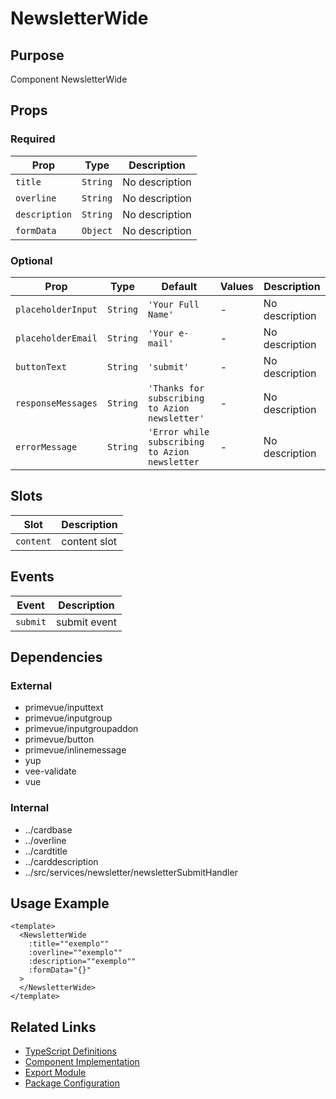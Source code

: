 # NewsletterWide

## Purpose

Component NewsletterWide

## Props

### Required

| Prop          | Type     | Description    |
| ------------- | -------- | -------------- |
| `title`       | `String` | No description |
| `overline`    | `String` | No description |
| `description` | `String` | No description |
| `formData`    | `Object` | No description |

### Optional

| Prop               | Type     | Default                                        | Values | Description    |
| ------------------ | -------- | ---------------------------------------------- | ------ | -------------- |
| `placeholderInput` | `String` | `'Your Full Name'`                             | -      | No description |
| `placeholderEmail` | `String` | `'Your e-mail'`                                | -      | No description |
| `buttonText`       | `String` | `'submit'`                                     | -      | No description |
| `responseMessages` | `String` | `'Thanks for subscribing to Azion newsletter'` | -      | No description |
| `errorMessage`     | `String` | `'Error while subscribing to Azion newsletter` | -      | No description |

## Slots

| Slot      | Description  |
| --------- | ------------ |
| `content` | content slot |

## Events

| Event    | Description  |
| -------- | ------------ |
| `submit` | submit event |

## Dependencies

### External

- primevue/inputtext
- primevue/inputgroup
- primevue/inputgroupaddon
- primevue/button
- primevue/inlinemessage
- yup
- vee-validate
- vue

### Internal

- ../cardbase
- ../overline
- ../cardtitle
- ../carddescription
- ../src/services/newsletter/newsletterSubmitHandler

## Usage Example

```vue
<template>
  <NewsletterWide
    :title=""exemplo""
    :overline=""exemplo""
    :description=""exemplo""
    :formData="{}"
  >
  </NewsletterWide>
</template>
```

## Related Links

- [TypeScript Definitions](./NewsletterWide.d.ts)
- [Component Implementation](./NewsletterWide.vue)
- [Export Module](./newsletterwide.js)
- [Package Configuration](./package.json)
